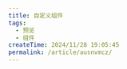 ```yaml
---
title: 自定义组件
tags:
  - 预览
  - 组件
createTime: 2024/11/28 19:05:45
permalink: /article/ausnvmcz/
---
```


<CustomComponent />
